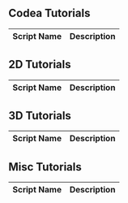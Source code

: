 Codea Tutorials
------------

| Script Name        | Description   | 
| ------------------ | ------------- | 



2D Tutorials
------------

| Script Name        | Description   | 
| -------------      | ------------- | 



3D Tutorials
------------

| Script Name        | Description   | 
| -------------      | ------------- | 



Misc Tutorials
------------

| Script Name        | Description   | 
| -------------      | ------------- | 

